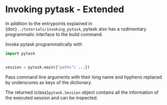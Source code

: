 # Invoking pytask - Extended

In addition to the entrypoints explained in {doc}`../tutorials/invoking_pytask`, pytask
also has a rudimentary programmatic interface to the build command.

Invoke pytask programmatically with

```python
import pytask


session = pytask.main({"paths": ...})
```

Pass command line arguments with their long name and hyphens replaced by underscores as
keys of the dictionary.

The returned {class}`pytask.Session` object contains all the information of the executed
session and can be inspected.
